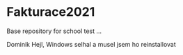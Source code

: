 # Fakturace2021

Base repository for school test ...

Dominik Hejl, Windows selhal a musel jsem ho reinstallovat